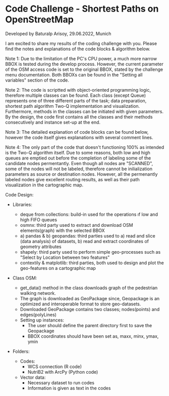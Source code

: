 # Code Challenge - Shortest Paths on OpenStreetMap
Developed by Baturalp Arisoy, 29.06.2022, Munich

I am excited to share my results of the coding challenge with you. Please find the notes and explanations of the code blocks & algorithm below.

Note 1: Due to the limitation of the PC's CPU power, a much more narrow BBOX is tested during the develop process. However, the current parameter of the OSM access code is set to the original BBOX, stated by the challenge menu documentation. Both BBOXs can be found in the "Setting all variables" section of the code.

Note 2: The code is scriptted with object-oriented programming logic, therefore multiple classes can be found. Each class (except Queue) represents one of three different parts of the task; data preparation, shortest path algorithm Two-Q implementation and visualization. Furthermore, methods in the classes can be initiated with given parameters. By the design, the code first contains all the classes and their methods consecutively and instance set-up at the end.

Note 3: The detailed explanation of code blocks can be found below, however the code itself gives explanations with several comment lines.

Note 4: The only part of the code that doesn't functioning 100% as intended is the Two-Q algorithm itself. Due to some reasons, both low and high queues are emptied out before the completion of labeling some of the candidate nodes permentantly. Even though all nodes are "SCANNED", some of the nodes will not be labeled, therefore cannot be inilialization parameters as source or destination nodes. However, all the permenantly labeled nodes give excellent routing results, as well as their path visualization in the cartographic map.


Code Design:

- Libraries:
  - deque from collections: build-in used for the operations ıf low and high FIFO queues
  - osmnx: third party used to extract and download OSM elements(graph) with the selected BBOX
  - a) pandas & b) geopandas: third parties used to a) read and slice (data analysis) of datasets, b) read and extract coordinates of geometry attributes
  - shapely: third party used to perform simple geo-processes such as "Select by Location between two features"
  - contextily & matplotlib: third parties, both used to design and plot the geo-features on a cartographic map



- Class OSM:
  - get_data() method in the class downloads graph of the pedestrian walking network.
  - The graph is downloaded as GeoPackage since, Geopackage is an optimized and interoperable format to store geo-datasets.
  - Downloaded GeoPackage contains two classes; nodes(points) and edges(polyLines)
  - Setting up instances:
    - The user should define the parent directory first to save the Geopackage
    - BBOX coordinates should have been set as, maxx, minx, ymax, ymin
    
   
   
   
   
   
   
- Folders:
  - Codes:
    - WCS connection (R code)
    - NutriB2 with ArcPy (Python code)
  - Vector data:
    - Necessary dataset to run codes
    - Information is given as text in the codes
